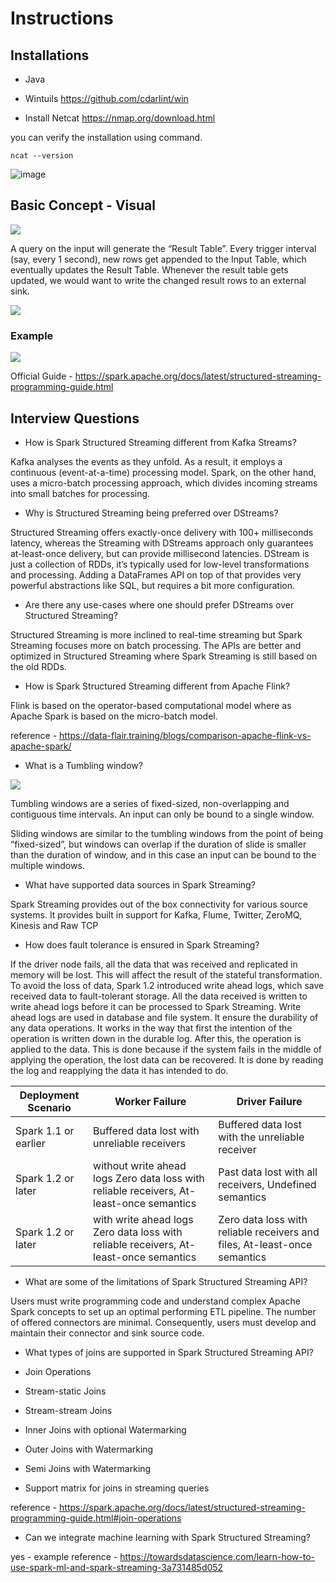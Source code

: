 # Instructions

## Installations

- Java 

- Wintuils
https://github.com/cdarlint/win


- Install Netcat
https://nmap.org/download.html

you can verify the installation using command.
```
ncat --version
```
![image](https://user-images.githubusercontent.com/41167055/205353772-1f1e71c7-3553-4843-86aa-bf4444cd9e49.png)


## Basic Concept - Visual
![](https://spark.apache.org/docs/latest/img/structured-streaming-stream-as-a-table.png)

A query on the input will generate the “Result Table”. Every trigger interval (say, every 1 second), new rows get appended to the Input Table, which eventually updates the Result Table. Whenever the result table gets updated, we would want to write the changed result rows to an external sink.

![](https://spark.apache.org/docs/latest/img/structured-streaming-model.png)

### Example

![](https://spark.apache.org/docs/latest/img/structured-streaming-example-model.png)


Official Guide - https://spark.apache.org/docs/latest/structured-streaming-programming-guide.html 




## Interview Questions 

- How is Spark Structured Streaming different from Kafka Streams?

Kafka analyses the events as they unfold. As a result, it employs a continuous (event-at-a-time) processing model. Spark, on the other hand, uses a micro-batch processing approach, which divides incoming streams into small batches for processing.

- Why is Structured Streaming being preferred over DStreams?

Structured Streaming offers exactly-once delivery with 100+ milliseconds latency, whereas the Streaming with DStreams approach only guarantees at-least-once delivery, but can provide millisecond latencies.
DStream is just a collection of RDDs, it’s typically used for low-level transformations and processing. Adding a DataFrames API on top of that provides very powerful abstractions like SQL, but requires a bit more configuration.
 
- Are there any use-cases where one should prefer DStreams over Structured Streaming?

Structured Streaming is more inclined to real-time streaming but Spark Streaming focuses more on batch processing. The APIs are better and optimized in Structured Streaming where Spark Streaming is still based on the old RDDs.

- How is Spark Structured Streaming different from Apache Flink?

Flink is based on the operator-based computational model where as Apache Spark is based on the micro-batch model.

reference -  https://data-flair.training/blogs/comparison-apache-flink-vs-apache-spark/ 

- What is a Tumbling window?

![](https://spark.apache.org/docs/latest/img/structured-streaming-time-window-types.jpg)

Tumbling windows are a series of fixed-sized, non-overlapping and contiguous time intervals. An input can only be bound to a single window.

Sliding windows are similar to the tumbling windows from the point of being “fixed-sized”, but windows can overlap if the duration of slide is smaller than the duration of window, and in this case an input can be bound to the multiple windows.


- What have supported data sources in Spark Streaming?

Spark Streaming provides out of the box connectivity for various source systems. It provides built in support for Kafka, Flume, Twitter, ZeroMQ, Kinesis and Raw TCP

- How does fault tolerance is ensured in Spark Streaming?

If the driver node fails, all the data that was received and replicated in memory will be lost. This will affect the result of the stateful transformation. To avoid the loss of data, Spark 1.2 introduced write ahead logs, which save received data to fault-tolerant storage. All the data received is written to write ahead logs before it can be processed to Spark Streaming.
Write ahead logs are used in database and file system. It ensure the durability of any data operations. It works in the way that first the intention of the operation is written down in the durable log. After this, the operation is applied to the data. This is done because if the system fails in the middle of applying the operation, the lost data can be recovered. It is done by reading the log and reapplying the data it has intended to do.

| Deployment Scenario |	Worker Failure |	Driver Failure |
|--|--|--|
|Spark 1.1 or earlier	| Buffered data lost with unreliable receivers	| Buffered data lost with the unreliable receiver|
|Spark 1.2 or later | without write ahead logs	Zero data loss with reliable receivers, At-least-once semantics	| Past data lost with all receivers, Undefined semantics
|Spark 1.2 or later | with write ahead logs	Zero data loss with reliable receivers, At-least-once semantics	| Zero data loss with reliable receivers and files, At-least-once semantics |


- What are some of the limitations of Spark Structured Streaming API?

Users must write programming code and understand complex Apache Spark concepts to set up an optimal performing ETL pipeline.
The number of offered connectors are minimal.  Consequently, users must develop and maintain their connector and sink source code.

- What types of joins are supported in Spark Structured Streaming API?

- Join Operations
- Stream-static Joins
- Stream-stream Joins
- Inner Joins with optional Watermarking
- Outer Joins with Watermarking
- Semi Joins with Watermarking
- Support matrix for joins in streaming queries

reference - https://spark.apache.org/docs/latest/structured-streaming-programming-guide.html#join-operations

- Can we integrate machine learning with Spark Structured Streaming?

yes - example reference - https://towardsdatascience.com/learn-how-to-use-spark-ml-and-spark-streaming-3a731485d052


